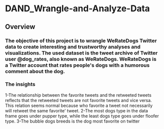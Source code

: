 # DAND_Wrangle-and-Analyze-Data
## Overview
### The objective of this project is to wrangle WeRateDogs Twitter data to create interesting and trustworthy analyses and visualizations. The used dataset is the tweet archive of Twitter user @dog_rates, also known as WeRateDogs. WeRateDogs is a Twitter account that rates people's dogs with a humorous comment about the dog.
### The insights
1-The relationship between the favorite tweets and the retweeted tweets reflects that the retweeted tweets are not favorite tweets and vice versa. This relation seems normal because who favorite a tweet not necessarily will retweet the same favorite' tweet.
2-The most dogs type in the data frame goes under pupper type, while the least dogs type goes under floofer type.
3-The bubble dogs breeds is the dog most favorite on twitter

